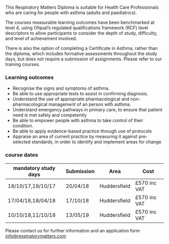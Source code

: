 This Respiratory Matters Diploma is suitable for Health Care Professionals  who are caring for people with asthma (adults and paediatrics).

The courses measurable learning outcomes have been benchmarked at level 4, using Ofqual’s regulated qualifications framework (RCF) level descriptors to allow participants to consider the depth of study, difficulty, and level of achievement involved. 

There is also the option of completing a Certificate in Asthma, rather than the diploma, which includes formative assessments throughout the study days, but does not require a submission of assignments. Please refer to our training courses.

### Learning outcomes

* Recognise the signs and symptoms of asthma.
* Be able to use appropriate tests to assist in confirming diagnosis.
* Understand the use of appropriate pharmacological and non-pharmacological management of an person with asthma.
* Understand emergency pathways in primary care, to ensure that patient need is met safely and competently
* Be able to empower people with asthma to take control of their condition.
* Be able to apply evidence-based practice through use of protocols
* Appraise an area of current practice by measuring it against pre-selected standards, in order to identify and implement areas   for change

### course dates 

| mandatory study days | Submission | Area           | Cost          |
---------------------- |------------|----------------|---------------|
|18/10/17,19/10/17     | 20/04/18   | Huddersfield   | £570 inc VAT  |
|17/04/18,18/04/18     | 17/10/18   | Huddersfield   | £570 inc VAT  |
|10/10/18,11/10/18     | 13/05/19   | Huddersfield   | £570 inc VAT  |

Please contact us for further information and an application form info@respiratorymatters.com

